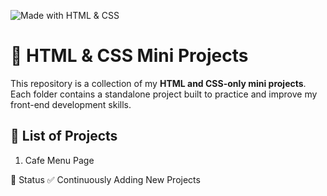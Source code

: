 ![Made with HTML & CSS](https://img.shields.io/badge/Made%20with-HTML%20%26%20CSS-orange?style=for-the-badge&logo=html5&logoColor=white)

# 🎨 HTML & CSS Mini Projects

This repository is a collection of my **HTML and CSS-only mini projects**.  
Each folder contains a standalone project built to practice and improve my front-end development skills.

## 🧩 List of Projects
1. Cafe Menu Page

📌 Status
✅ Continuously Adding New Projects
